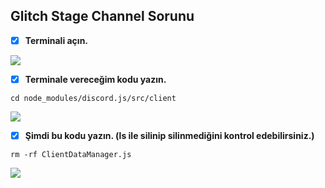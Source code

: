 ## Glitch Stage Channel Sorunu
- [x] **Terminali açın.**

![](https://i.imgur.com/ArKO9Eq.png)

- [x] **Terminale vereceğim kodu yazın.**
```console
cd node_modules/discord.js/src/client
```

![](https://i.imgur.com/x9KMhlg.png)

- [x] **Şimdi bu kodu yazın. (ls ile silinip silinmediğini kontrol edebilirsiniz.)**
```console
rm -rf ClientDataManager.js
```

![](https://i.imgur.com/p9Q8yfC.png)
